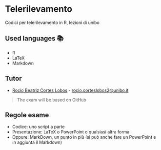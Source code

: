 # Telerilevamento
Codici per telerilevamento in R, lezioni di unibo

## Used languages 📚
+ R
+ LaTeX
+ Markdown
## Tutor
+ [Rocio Beatriz Cortes Lobos](https://www.unibo.it/sitoweb/rocio.corteslobos2) - rocio.corteslobos2@unibo.it
> The exam will be based on GitHub

## Regole esame
+ Codice: uno script a parte
+ Presentazione: LaTeX o PowerPoint o qualsiasi altra forma
+ Oppure: MarkDown, un punto in più (si può anche fare un PowerPoint e in aggiunta il Markdown)
